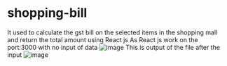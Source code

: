 # shopping-bill
It used to calculate the gst bill on the selected items in the shopping mall and return the total amount using React js 
As React js work on the port:3000
with no input of data
![image](https://github.com/Vamsi59/shopping-bill/assets/94848154/cd8571f6-8479-42ee-8b22-e85abbfc5137)
This is output of the file after the input
![image](https://github.com/Vamsi59/shopping-bill/assets/94848154/c5ecf654-028e-45c7-a430-65b2b37e5ec8)
